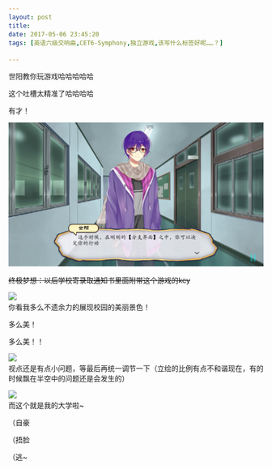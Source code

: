 ```yaml
---
layout: post
title: 
date: 2017-05-06 23:45:20
tags: [英语六级交响曲,CET6-Symphony,独立游戏,该写什么标签好呢……？]

---
```

世阳教你玩游戏哈哈哈哈哈  

这个吐槽太精准了哈哈哈哈

有才！

![图片](images/_Lofter/emhSNkVpRmJBei84bVNSK2ZNVm5DOFdkd0Z1SmhGQlNOajJBdVpZTjcwUjQ2aHNFcU0yd1RRPT0.jpg?=imageView&thumbnail=500x0&quality=96&stripmeta=0&type=jpg%7Cwatermark&type=2)

<span style="text-decoration:line-through;">终极梦想：以后学校寄录取通知书里面附带这个游戏的key</span>

![](http://imglf.nosdn.127.net/img/emhSNkVpRmJBei84bVNSK2ZNVm5DN0srcFFDazB5N24ycy9rNGw0d0E2ZUJXdHRxSDJIU213PT0.jpg?=imageView&thumbnail=500x0&quality=96&stripmeta=0&type=jpg%7Cwatermark&type=2)  
你看我多么不遗余力的展现校园的美丽景色！

多么美！

多么美！！

![](http://imglf1.nosdn.127.net/img/emhSNkVpRmJBei84bVNSK2ZNVm5DK0t3K1gzZ1pzTVl4YVRMM3Z4dG54cmNOSkhKQWZ2eDhBPT0.jpg?=imageView&thumbnail=500x0&quality=96&stripmeta=0&type=jpg%7Cwatermark&type=2)  
视点还是有点小问题，等最后再统一调节一下（立绘的比例有点不和谐现在，有的时候飘在半空中的问题还是会发生的）

![](http://imglf.nosdn.127.net/img/emhSNkVpRmJBei84bVNSK2ZNVm5DOGxWTjNUZlRici9rb3RYK0loaFJVakZaZWlLdmZlTDRBPT0.jpg?=imageView&thumbnail=500x0&quality=96&stripmeta=0&type=jpg%7Cwatermark&type=2)  
而这个就是我的大学啦~

（自豪

（捂脸

（逃~